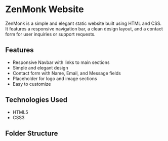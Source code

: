 # ZenMonk Website

ZenMonk is a simple and elegant static website built using HTML and CSS. It features a responsive navigation bar, a clean design layout, and a contact form for user inquiries or support requests.

## Features

- Responsive Navbar with links to main sections
- Simple and elegant design
- Contact form with Name, Email, and Message fields
- Placeholder for logo and image sections
- Easy to customize

## Technologies Used

- HTML5
- CSS3

## Folder Structure

